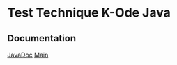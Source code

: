 # Test Technique K-Ode Java

## Documentation
[JavaDoc](https://www.youtube.com/watch?v=dQw4w9WgXcQ)
[Main](https://github.com/Ciph3r-master/test/blob/master/src/fr/cipher/test/Main.java)
